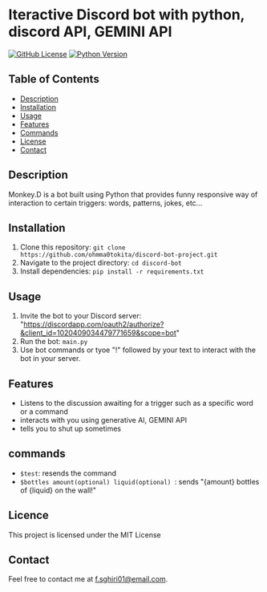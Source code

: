 # Iteractive Discord bot with python, discord API, GEMINI API

[![GitHub License](https://img.shields.io/badge/license-MIT-blue.svg)](LICENSE)
[![Python Version](https://img.shields.io/badge/python-3.7%2B-blue.svg)](https://www.python.org/downloads/)

## Table of Contents
- [Description](#description)
- [Installation](#installation)
- [Usage](#usage)
- [Features](#features)
- [Commands](#commands)
- [License](#license)
- [Contact](#contact)

## Description

Monkey.D is a bot built using Python that provides funny responsive way of interaction to certain triggers: words, patterns, jokes, etc...

## Installation
1. Clone this repository: `git clone https://github.com/ohmma0tokita/discord-bot-project.git`
2. Navigate to the project directory: `cd discord-bot`
3. Install dependencies: `pip install -r requirements.txt`

## Usage
1. Invite the bot to your Discord server: "https://discordapp.com/oauth2/authorize?&client_id=1020409034479771659&scope=bot"
2. Run the bot: `main.py`
3. Use bot commands or tyoe "!" followed by your text to interact with the bot in your server.

## Features
- Listens to the discussion awaiting for a trigger such as a specific word or a command
- interacts with you using generative AI, GEMINI API
- tells you to shut up sometimes

## commands
- `$test`: resends the command
- `$bottles amount(optional) liquid(optional) `: sends "{amount} bottles of {liquid} on the wall!"

## Licence
This project is licensed under the MIT License

## Contact
Feel free to contact me at f.sghiri01@email.com.
